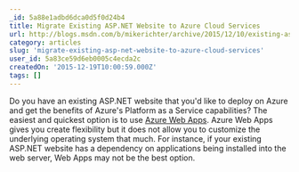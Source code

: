 ```yaml
---
_id: 5a88e1adbd6dca0d5f0d24b4
title: Migrate Existing ASP.NET Website to Azure Cloud Services
url: http://blogs.msdn.com/b/mikerichter/archive/2015/12/10/existing-asp-net-website-and-azure-cloud-service.aspx
category: articles
slug: 'migrate-existing-asp-net-website-to-azure-cloud-services'
user_id: 5a83ce59d6eb0005c4ecda2c
createdOn: '2015-12-19T10:00:59.000Z'
tags: []
---
```


Do you have an existing ASP.NET website that you'd like to deploy on Azure and get the benefits of Azure's Platform as a Service capabilities? The easiest and quickest option is to use <a title="Azure Web Apps" href="https://azure.microsoft.com/en-us/services/app-service/web/">Azure Web Apps</a>. Azure Web Apps gives you create flexibility but it does not allow you to customize the underlying operating system that much. For instance, if your existing ASP.NET website has a dependency on applications being installed into the web server, Web Apps may not be the best option.
